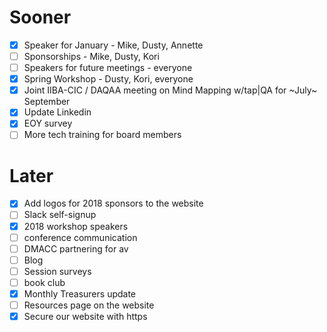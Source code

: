 # Sooner
- [X] Speaker for January  - Mike, Dusty, Annette
- [ ] Sponsorships - Mike, Dusty, Kori
- [ ] Speakers for future meetings - everyone
- [X] Spring Workshop - Dusty, Kori, everyone
- [X] Joint IIBA-CIC / DAQAA meeting on Mind Mapping w/tap|QA for ~July~ September
- [X] Update Linkedin
- [X] EOY survey
- [ ] More tech training for board members

# Later
- [X] Add logos for 2018 sponsors to the website
- [ ] Slack self-signup
- [X] 2018 workshop speakers
- [ ] conference communication
- [ ] DMACC partnering for av
- [ ] Blog
- [ ] Session surveys
- [ ] book club
- [X] Monthly Treasurers update
- [ ] Resources page on the website
- [X] Secure our website with https
